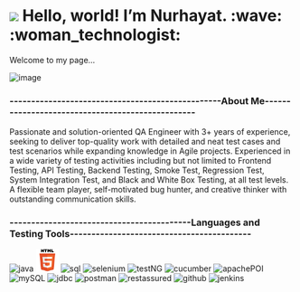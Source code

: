 
<h1><img src="https://emojis.slackmojis.com/emojis/images/1531849430/4246/blob-sunglasses.gif?1531849430" width="30"/>  Hello, world! I’m Nurhayat. :wave: :woman_technologist: </h1>

Welcome to my page…



![image](https://user-images.githubusercontent.com/108660163/197388852-84577b35-f991-405e-86c6-be66820cac47.png)

<h3>-------------------------------------------------About Me-------------------------------------------------</h3>
Passionate and solution-oriented QA Engineer with 3+ years of experience, seeking to deliver top-quality work with detailed and neat test cases and test scenarios while expanding knowledge in Agile projects. Experienced in a wide variety of testing activities including but not limited to Frontend Testing, API Testing, Backend Testing, Smoke Test, Regression Test, System Integration Test, and Black and White Box Testing, at all test levels. A flexible team player, self-motivated bug hunter, and creative thinker with outstanding communication skills.

<h3>------------------------------------------Languages and Testing Tools------------------------------------------</h3>
<img src="https://upload.wikimedia.org/wikipedia/tr/thumb/2/2e/Java_Logo.svg/300px-Java_Logo.svg.png?20111229210123" alt="java" width="40" height="40"/> <img src="https://raw.githubusercontent.com/devicons/devicon/master/icons/html5/html5-original-wordmark.svg" alt="html" width="40" height="40"/> <img src="https://upload.wikimedia.org/wikipedia/commons/thumb/8/87/Sql_data_base_with_logo.png/800px-Sql_data_base_with_logo.png?20210130181641" alt="sql" width="40" height="40"/> <img src="https://raw.githubusercontent.com/detain/svg-logos/780f25886640cef088af994181646db2f6b1a3f8/svg/selenium-logo.svg" alt="selenium" width="40" height="40"/> <img src="https://i0.wp.com/blog.knoldus.com/wp-content/uploads/2020/01/TESTNG.png?resize=1024%2C576&ssl=1" alt="testNG" width="40" height="40"/>
<img src="https://images.g2crowd.com/uploads/product/image/large_detail/large_detail_c40984fae76060168e91322094f05421/cucumber.png" alt="cucumber" width="40" height="40"/> <img src="https://static.javatpoint.com/apache-poi/images/apache-poi-tutorial.png" alt="apachePOI" width="40" height="40"/> <img src="https://logo-download.com/wp-content/data/images/svg/MySQL-logo.svg" alt="mySQL" width="40" height="40"/> <img src="https://nehajain216.github.io/img/jdbc.png" alt="jdbc" width="40" height="40"/> <img src="https://voyager.postman.com/logo/postman-logo-orange-stacked.svg" alt="postman" width="40" height="40"/> <img src="https://qaautomationexpert.files.wordpress.com/2021/05/image-103.png" alt="restassured" width="40" height="40"/> <img src="https://lthub.ubc.ca/files/2021/06/GitHub-Logo.png" alt="github" width="40" height="40"/> <img src="https://upload.wikimedia.org/wikipedia/commons/thumb/e/e9/Jenkins_logo.svg/1200px-Jenkins_logo.svg.png" alt="jenkins" width="40" height="40"/>






<!--
**nurhayatkoklu/nurhayatkoklu** is a ✨ _special_ ✨ repository because its `README.md` (this file) appears on your GitHub profile.

Here are some ideas to get you started:

- 🔭 I’m currently working on ...
- 🌱 I’m currently learning ...
- 👯 I’m looking to collaborate on ...
- 🤔 I’m looking for help with ...
- 💬 Ask me about ...
- 📫 How to reach me: ...
- 😄 Pronouns: ...
- ⚡ Fun fact: ...
-->
